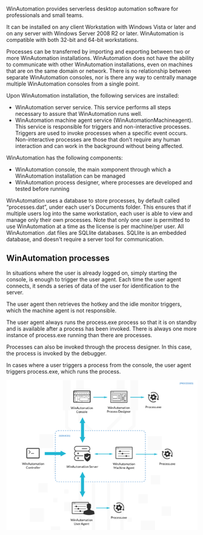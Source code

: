 WinAutomation provides serverless desktop automation software for professionals and small teams. 

It can be installed on any client Workstation with Windows Vista  or later and on any server with Windows Server 2008 R2 or later. WinAutomation is compatible with both 32-bit and 64-bit workstations.

Processes can be transferred by importing and exporting between two or more WinAutomation installations. WinAutomation does not have the ability to communicate with other  WinAutomation installations, even on machines that are on the same domain or network. There is no relationship between separate WinAutomation consoles, nor is there any way to centrally manage multiple WinAutomation consoles from a single point. 

Upon WinAutomation installation, the following services are installed: 

-	WinAutomation server service. This service performs all steps necessary to assure that WinAutomation runs well.
-	WinAutomation machine agent service (WinAutomationMachineagent). This service is responsible for triggers and non-interactive processes. Triggers are used to invoke processes when a specific event occurs. Non-interactive processes are those that don't require any human interaction and can work in the background without being affected.


WinAutomation has the following components: 

* WinAutomation console, the main xomponent through which a WinAutomation installation can be managed
* WinAutomation process designer, where processes are developed and tested before running

WinAutomation uses a database to store processes, by default called “processes.dat”, under each user's Documents folder. This ensures that if multiple users log into the same workstation, each user is able to view and manage only their own processes. Note that only one user is permitted to use WinAutomation at a time as the license is per machine/per user. All WinAutomation .dat files are SQLlite databases. SQLlite is an embedded database, and doesn't require a server tool for communication.  

## WinAutomation processes 

In situations where the user is already logged on, simply starting the console, is enough to trigger the user agent. Each time the user agent connects, it sends a series of data of the user for identification to the server.

The user agent then retrieves the hotkey and the idle monitor triggers,  which the machine agent is not responsible. 

The user agent always runs the process.exe process so that it is on standby and is available after a process has been invoked. There is always one more instance of process.exe running than there are processes.  

Processes can also be invoked through the process designer. In this case, the process is invoked by the debugger.  

In cases where a user triggers a process from the console, the user agent triggers process.exe, which runs the process.
 
 ![processes diagram](..\media\processes-diagram.png)